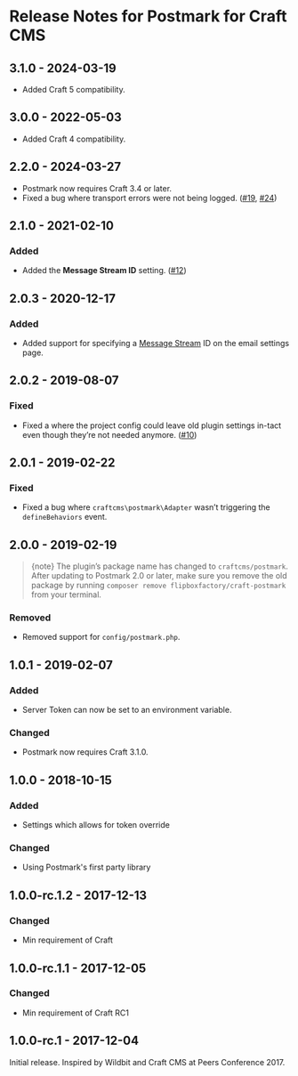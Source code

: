 # Release Notes for Postmark for Craft CMS

## 3.1.0 - 2024-03-19

- Added Craft 5 compatibility.

## 3.0.0 - 2022-05-03

- Added Craft 4 compatibility.

## 2.2.0 - 2024-03-27

- Postmark now requires Craft 3.4 or later.
- Fixed a bug where transport errors were not being logged. ([#19](https://github.com/craftcms/postmark/issues/19), [#24](https://github.com/craftcms/postmark/pull/24))

## 2.1.0 - 2021-02-10

### Added
- Added the **Message Stream ID** setting. ([#12](https://github.com/craftcms/postmark/pull/12))

## 2.0.3 - 2020-12-17

### Added
- Added support for specifying a [Message Stream](https://postmarkapp.com/message-streams) ID on the email settings page.

## 2.0.2 - 2019-08-07

### Fixed
- Fixed a where the project config could leave old plugin settings in-tact even though they’re not needed anymore. ([#10](https://github.com/craftcms/postmark/issues/10))

## 2.0.1 - 2019-02-22

### Fixed
- Fixed a bug where `craftcms\postmark\Adapter` wasn’t triggering the `defineBehaviors` event.

## 2.0.0 - 2019-02-19

> {note} The plugin’s package name has changed to `craftcms/postmark`. After updating to Postmark 2.0 or later, make sure you remove the old package by running `composer remove flipboxfactory/craft-postmark` from your terminal.

### Removed
- Removed support for `config/postmark.php`.

## 1.0.1 - 2019-02-07

### Added
- Server Token can now be set to an environment variable.

### Changed
- Postmark now requires Craft 3.1.0.

## 1.0.0 - 2018-10-15

### Added
- Settings which allows for token override

### Changed
- Using Postmark's first party library

## 1.0.0-rc.1.2 - 2017-12-13

### Changed
- Min requirement of Craft

## 1.0.0-rc.1.1 - 2017-12-05

### Changed
- Min requirement of Craft RC1

## 1.0.0-rc.1 - 2017-12-04

Initial release. Inspired by Wildbit and Craft CMS at Peers Conference 2017.
